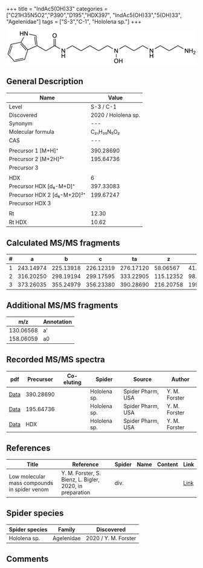 +++
title = "IndAc5(OH)33"
categories = ["C21H35N5O2","P390","D195","HDX397",
"IndAc5(OH)33","5(OH)33",
"Agelenidae"]
tags = ["S-3","C-1",
"Hololena sp."]
+++

![](/img/IndAc5(OH)33.png)

## General Description

| Name                       | Value              |
|----------------------------|--------------------|
| Level                      | S-3 / C-1          |
| Discovered                 | 2020 / Hololena sp. |
| Synonym                    | ---                |
| Molecular formula          | C₂₁H₃₅N₅O₂                   |
| CAS                        | ---                |
|                            |                    |
| Precursor 1 [M+H]⁺         | 390.28690                   |
| Precursor 2 [M+2H]²⁺       | 195.64736                   |
| Precursor 3                |                    |
|                            |                    |
| HDX                        | 6                   |
| Precursor HDX   [d₆-M+D]⁺   | 397.33083                   |
| Precursor HDX 2 [d₆-M+2D]²⁺ | 199.67247                   |
| Precursor HDX 3            |                    |
|                            |                    |
| Rt                         | 12.30                   |
| Rt HDX                     | 10.62                   |

## Calculated MS/MS fragments

| # | a         | b         | c         | ta        | z         | y         | tz        |
|---|-----------|-----------|-----------|-----------|-----------|-----------|-----------|
| 1 | 243.14974 | 225.13918 | 226.12319 | 276.17120 | 58.06567 | 41.03912 | 75.09222 |
| 2 | 316.20250 | 298.19194 | 299.17595 | 333.22905 | 115.12352 | 98.09697 | 148.14498 |
| 3 | 373.26035 | 355.24979 | 356.23380 | 390.28690 | 216.20758 | 199.18103 | 233.23413 |

## Additional MS/MS fragments

| m/z | Annotation |
|-----|------------|
| 130.06568 | a'         |
| 158.06059 | a0         |

## Recorded MS/MS spectra

| pdf                                             | Precursor | Co-eluting | Spider      | Source                       | Author        |
|-------------------------------------------------|-----------|------------|-------------|------------------------------|---------------|
| [Data](/pdf/Hololena-sp/390_IndAc5(OH)33_Ho-sp.pdf) | 390.28690 |           | Hololena sp. | Spider Pharm, USA | Y. M. Forster |
| [Data](/pdf/Hololena-sp/390_IndAc5(OH)33_Ho-sp_2.pdf) | 195.64736 |           | Hololena sp. | Spider Pharm, USA | Y. M. Forster |
| [Data](/pdf/Hololena-sp/390_IndAc5(OH)33_Ho-sp_HDX.pdf) | HDX |           | Hololena sp. | Spider Pharm, USA | Y. M. Forster |

## References

| Title | Reference | Spider | Name | Content | Link |
|-------|-----------|--------|------|---------|------|
| Low molecular mass compounds in spider venom      | Y. M. Forster, S. Bienz, L. Bigler, 2020, in preparation          | div.       |   |   | [Link](unknown) |

## Spider species

| Spider species     | Family     | Discovered           |
|--------------------|------------|----------------------|
| Hololena sp.       | Agelenidae | 2020 / Y. M. Forster |


## Comments